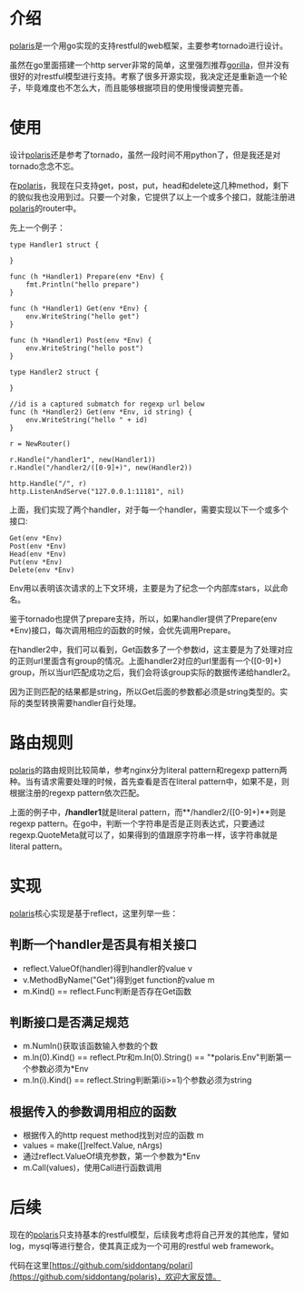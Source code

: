# 介绍

[polaris](https://github.com/siddontang/polaris)是一个用go实现的支持restful的web框架，主要参考tornado进行设计。

虽然在go里面搭建一个http server非常的简单，这里强烈推荐[gorilla](http://www.gorillatoolkit.org/)，但并没有很好的对restful模型进行支持。考察了很多开源实现，我决定还是重新造一个轮子，毕竟难度也不怎么大，而且能够根据项目的使用慢慢调整完善。

# 使用

设计[polaris](https://github.com/siddontang/polaris)还是参考了tornado，虽然一段时间不用python了，但是我还是对tornado念念不忘。

在[polaris](https://github.com/siddontang/polaris)，我现在只支持get，post，put，head和delete这几种method，剩下的貌似我也没用到过。只要一个对象，它提供了以上一个或多个接口，就能注册进[polaris](https://github.com/siddontang/polaris)的router中。

先上一个例子：

    type Handler1 struct {

    }

    func (h *Handler1) Prepare(env *Env) {
        fmt.Println("hello prepare")
    }

    func (h *Handler1) Get(env *Env) {
        env.WriteString("hello get")
    }

    func (h *Handler1) Post(env *Env) {
        env.WriteString("hello post")
    }

    type Handler2 struct {

    }

    //id is a captured submatch for regexp url below
    func (h *Handler2) Get(env *Env, id string) {
        env.WriteString("hello " + id)
    }

    r = NewRouter()

    r.Handle("/handler1", new(Handler1))
    r.Handle("/handler2/([0-9]+)", new(Handler2))

    http.Handle("/", r)
    http.ListenAndServe("127.0.0.1:11181", nil)
    
上面，我们实现了两个handler，对于每一个handler，需要实现以下一个或多个接口:

    Get(env *Env)
    Post(env *Env)
    Head(env *Env)
    Put(env *Env)
    Delete(env *Env)
    
Env用以表明该次请求的上下文环境，主要是为了纪念一个内部库stars，以此命名。

鉴于tornado也提供了prepare支持，所以，如果handler提供了Prepare(env *Env)接口，每次调用相应的函数的时候，会优先调用Prepare。

在handler2中，我们可以看到，Get函数多了一个参数id，这主要是为了处理对应的正则url里面含有group的情况。上面handler2对应的url里面有一个([0-9]+) group，所以当url匹配成功之后，我们会将该group实际的数据传递给handler2。

因为正则匹配的结果都是string，所以Get后面的参数都必须是string类型的。实际的类型转换需要handler自行处理。

# 路由规则

[polaris](https://github.com/siddontang/polaris)的路由规则比较简单，参考nginx分为literal pattern和regexp pattern两种。当有请求需要处理的时候，首先查看是否在literal pattern中，如果不是，则根据注册的regexp pattern依次匹配。

上面的例子中，**/handler1**就是literal pattern，而**/handler2/([0-9]+)**则是regexp pattern。在go中，判断一个字符串是否是正则表达式，只要通过regexp.QuoteMeta就可以了，如果得到的值跟原字符串一样，该字符串就是literal pattern。

# 实现

[polaris](https://github.com/siddontang/polaris)核心实现是基于reflect，这里列举一些：

## 判断一个handler是否具有相关接口

- reflect.ValueOf(handler)得到handler的value v
- v.MethodByName("Get")得到get function的value m
- m.Kind() == reflect.Func判断是否存在Get函数

## 判断接口是否满足规范

- m.NumIn()获取该函数输入参数的个数
- m.In(0).Kind() == reflect.Ptr和m.In(0).String() == "*polaris.Env"判断第一个参数必须为\*Env
- m.In(i).Kind() == reflect.String判断第i(i>=1)个参数必须为string

## 根据传入的参数调用相应的函数

- 根据传入的http request method找到对应的函数 m
- values = make([]relfect.Value, nArgs)
- 通过reflect.ValueOf填充参数，第一个参数为\*Env
- m.Call(values)，使用Call进行函数调用

# 后续

现在的[polaris](https://github.com/siddontang/polaris)只支持基本的restful模型，后续我考虑将自己开发的其他库，譬如log，mysql等进行整合，使其真正成为一个可用的restful web framework。

代码在这里[https://github.com/siddontang/polari](https://github.com/siddontang/polaris)，欢迎大家反馈。